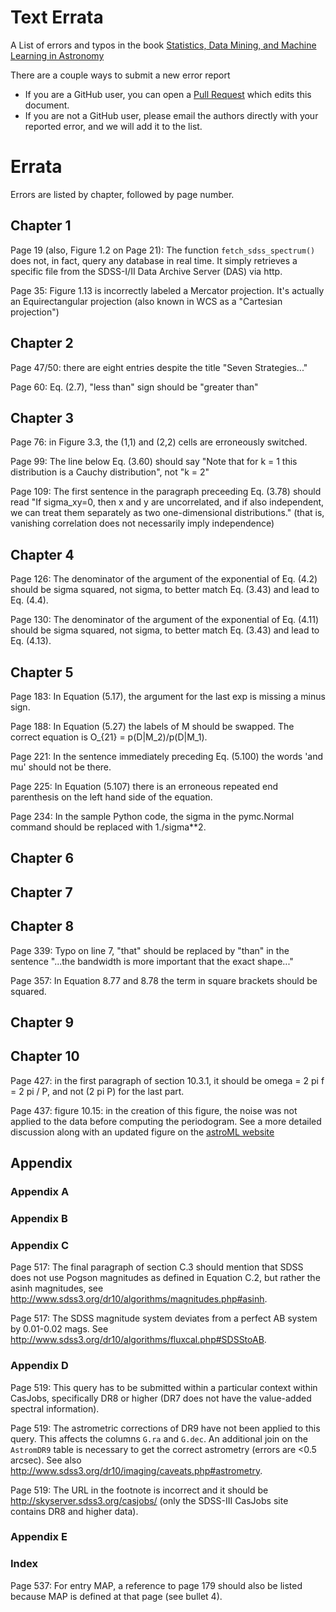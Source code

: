 # Text Errata

A List of errors and typos in the book
[Statistics, Data Mining, and Machine Learning in Astronomy](http://press.princeton.edu/titles/10159.html)

There are a couple ways to submit a new error report

- If you are a GitHub user, you can open a [Pull Request](https://help.github.com/articles/using-pull-requests) which edits this document.
- If you are not a GitHub user, please email the authors directly with your reported error, and we will add it to the list.


# Errata

Errors are listed by chapter, followed by page number.

## Chapter 1

Page 19 (also, Figure 1.2 on Page 21): The function `fetch_sdss_spectrum()`
does not, in fact, query any database in real time.  It simply retrieves a
specific file from the SDSS-I/II Data Archive Server (DAS) via http.

Page 35: Figure 1.13 is incorrectly labeled a Mercator projection.  It's actually an Equirectangular projection (also known in WCS as a "Cartesian projection")

## Chapter 2

Page 47/50: there are eight entries despite the title "Seven Strategies..."

Page 60: Eq. (2.7), "less than" sign should be "greater than"

## Chapter 3

Page 76: in Figure 3.3, the (1,1) and (2,2) cells are erroneously switched.

Page 99: The line below Eq. (3.60) should say "Note that for k = 1 this distribution is a Cauchy distribution", not "k = 2"

Page 109: The first sentence in the paragraph preceeding Eq. (3.78) should read
"If sigma_xy=0, then x and y are uncorrelated, and if also independent, we can
treat them separately as two one-dimensional distributions." (that is, vanishing
correlation does not necessarily imply independence)


## Chapter 4

Page 126: The denominator of the argument of the exponential of Eq. (4.2) should be sigma squared, not sigma, to better match Eq. (3.43) and lead to Eq. (4.4).

Page 130: The denominator of the argument of the exponential of Eq. (4.11) should be sigma squared, not sigma, to better match Eq. (3.43) and lead to Eq. (4.13).


## Chapter 5

Page 183: In Equation (5.17), the argument for the last exp is missing a minus sign. 

Page 188: In Equation (5.27) the labels of M should be swapped.  The correct
equation is O_{21} = p(D|M_2)/p(D|M_1).

Page 221: In the sentence immediately preceding Eq. (5.100) the words 'and mu' should not be there.

Page 225: In Equation (5.107) there is an erroneous repeated end parenthesis on the left hand side of the equation.

Page 234: In the sample Python code, the sigma in the pymc.Normal command should be replaced with 1./sigma**2.


## Chapter 6



## Chapter 7



## Chapter 8

Page 339: Typo on line 7, "that" should be replaced by "than" in the sentence 
"...the bandwidth is more important that the exact shape..."


Page 357: In Equation 8.77 and 8.78 the term in square brackets should be squared. 

## Chapter 9



## Chapter 10

Page 427: in the first paragraph of section 10.3.1, it should be
         omega = 2 pi f = 2 pi / P, and not (2 pi P) for the last part.

Page 437: figure 10.15: in the creation of this figure, the noise was not applied
to the data before computing the periodogram.  See a more detailed discussion along
with an updated figure on the
[astroML website](http://www.astroml.org/book_figures/chapter10/fig_LS_sg_comparison.html)



## Appendix

### Appendix A

### Appendix B

### Appendix C

Page 517:  The final paragraph of section C.3 should mention that SDSS does not
use Pogson magnitudes as defined in Equation C.2, but rather the asinh
magnitudes, see http://www.sdss3.org/dr10/algorithms/magnitudes.php#asinh.

Page 517: The SDSS magnitude system deviates from a perfect AB system by 0.01-0.02 mags.
See http://www.sdss3.org/dr10/algorithms/fluxcal.php#SDSStoAB.

### Appendix D

Page 519: This query has to be submitted within a particular context within CasJobs,
specifically DR8 or higher (DR7 does not have the value-added spectral information).

Page 519: The astrometric corrections of DR9 have not been applied to this query.
This affects the columns `G.ra` and `G.dec`. An additional join on the
`AstromDR9` table is necessary to get the correct astrometry (errors are <0.5 arcsec).
See also http://www.sdss3.org/dr10/imaging/caveats.php#astrometry.

Page 519: The URL in the footnote is incorrect and it should be
http://skyserver.sdss3.org/casjobs/ (only the SDSS-III CasJobs site contains DR8 and higher
data).


### Appendix E


### Index

Page 537: For entry MAP, a reference to page 179 should also be listed because MAP
is defined at that page (see bullet 4).
